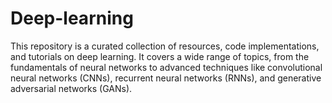 # Deep-learning
This repository is a curated collection of resources, code implementations, and tutorials on deep learning. It covers a wide range of topics, from the fundamentals of neural networks to advanced techniques like convolutional neural networks (CNNs), recurrent neural networks (RNNs), and generative adversarial networks (GANs).
